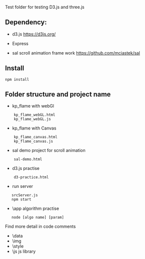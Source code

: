 Test folder for testing D3.js and three.js

## Dependency:

 - d3.js https://d3js.org/
   
  - Express
   
  - sal scroll animation frame work https://github.com/mciastek/sal

  
## Install

    npm install

  

## Folder structure and project name
- kp_flame with webGl

``` 
	kp_flame_webGL.html
    kp_flame_webGL.js
 ```

- kp_flame with Canvas
``` 
	kp_flame_canvas.html
    kp_flame_canvas.js
 ```
- sal demo project for scroll animation
``` 
	sal-demo.html
 ```
 - d3.js practise
``` 
	d3-practice.html
 ```
 - run server
 ``` 
	srcServer.js
	npm start
 ```
- \app
algorithm practise
 ``` 
	node [algo name] [param]
 ```
 Find more detail in code comments
 - \data
 - \img
 - \style
 - \js
 js library
